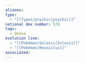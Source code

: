 ```yaml
---
aliases: 
type:
  - "[[Types/psychic|psychic]]"
national dex number: 578
tags:
  - Unova
evolution line:
  - "[[Pokémon/Solosis|Solosis]]"
  - "[[Pokémon/Reuniclus]]"
associated: 
---
```

